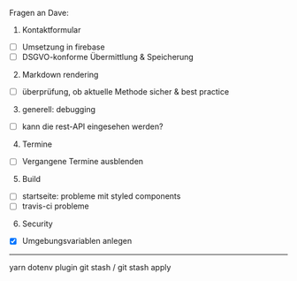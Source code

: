 Fragen an Dave:

1. Kontaktformular
- [ ] Umsetzung in firebase
- [ ] DSGVO-konforme Übermittlung & Speicherung

2. Markdown rendering
- [ ] überprüfung, ob aktuelle Methode sicher & best practice

3. generell: debugging
- [ ] kann die rest-API eingesehen werden?

4. Termine
- [ ] Vergangene Termine ausblenden

5. Build
- [ ] startseite: probleme mit styled components
- [ ] travis-ci probleme

6. Security
- [x] Umgebungsvariablen anlegen



---------
yarn
dotenv plugin
git stash / git stash apply

